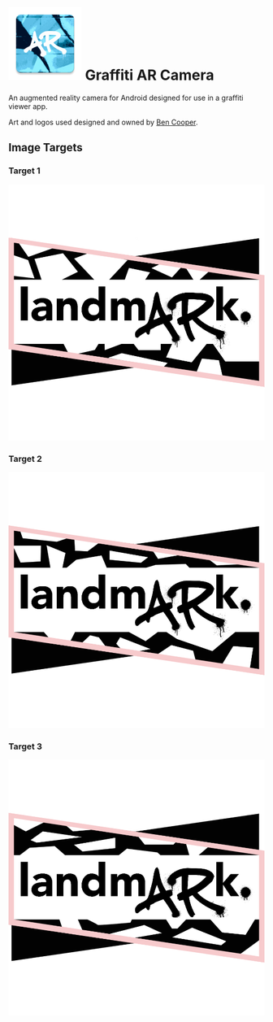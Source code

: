  

# ![](./app/src/main/res/mipmap-xxhdpi/ic_launcher.png) Graffiti AR Camera

An augmented reality camera for Android designed for use in a graffiti viewer app.

Art and logos used designed and owned by [Ben Cooper](https://www.instagram.com/_b_cooper/).

## Image Targets

### Target 1

![](./app/src/main/assets/landmark_target_1.png)

### Target 2

![](./app/src/main/assets/landmark_target_2.png)

### Target 3

![](./app/src/main/assets/landmark_target_3.png)